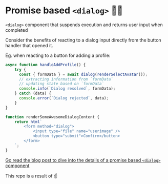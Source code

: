 # Promise based `<dialog>` 💬💥

`<dialog>` component that suspends execution and returns user input when completed

Consider the benefits of reacting to a dialog input directly from the button handler that opened it.

Eg. when reacting to a button for adding a profile:

```typescript
async function handleAddProfile() {
    try {
      const { formData } = await dialog(renderSelectAvatar());
      // extracting information from `formData`
      // updating state based on `formData`
      console.info(`Dialog resolved`, formData);
    } catch (data) {
      console.error(`Dialog rejected`, data);
    }
}

function renderSomeAwesomeDialogContent {
    return html`
        <form method="dialog">
            <input type="file" name="userimage" />
            <button type="submit">Confirm</button>
        </form>
    `;
}
```

[Go read the blog post to dive into the details of a promise based `<dialog>` component](https://www.scelto.no/blog/promise-based-dialog)

This repo is a result of ☝️
